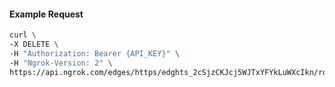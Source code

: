 <!-- Code generated for API Clients. DO NOT EDIT. -->

#### Example Request

```bash
curl \
-X DELETE \
-H "Authorization: Bearer {API_KEY}" \
-H "Ngrok-Version: 2" \
https://api.ngrok.com/edges/https/edghts_2cSjzCKJcj5WJTxYFYkLuWXcIkn/routes/edghtsrt_2cSjzAsNUe28nh6xi5WQaAJUU36/compression
```
